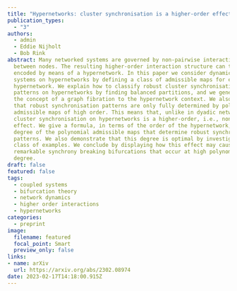 ```yaml
---
title: "Hypernetworks: cluster synchronisation is a higher-order effect"
publication_types:
  - "3"
authors:
  - admin
  - Eddie Nijholt
  - Bob Rink
abstract: Many networked systems are governed by non-pairwise interactions
  between nodes. The resulting higher-order interaction structure can then be
  encoded by means of a hypernetwork. In this paper we consider dynamical
  systems on hypernetworks by defining a class of admissible maps for every such
  hypernetwork. We explain how to classify robust cluster synchronisation
  patterns on hypernetworks by finding balanced partitions, and we generalize
  the concept of a graph fibration to the hypernetwork context. We also show
  that robust synchronisation patterns are only fully determined by polynomial
  admissible maps of high order. This means that, unlike in dyadic networks,
  cluster synchronisation on hypernetworks is a higher-order, i.e., nonlinear
  effect. We give a formula, in terms of the order of the hypernetwork, for the
  degree of the polynomial admissible maps that determine robust synchronisation
  patterns. We also demonstrate that this degree is optimal by investigating a
  class of examples. We conclude by displaying how this effect may cause
  remarkable synchrony breaking bifurcations that occur at high polynomial
  degree.
draft: false
featured: false
tags:
  - coupled systems
  - bifurcation theory
  - network dynamics
  - higher order interactions
  - hypernetworks
categories:
  - preprint
image:
  filename: featured
  focal_point: Smart
  preview_only: false
links: 
- name: arXiv
  url: https://arxiv.org/abs/2302.08974
date: 2023-02-17T14:18:00.915Z
---
```

